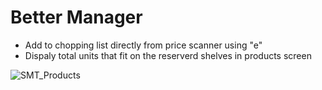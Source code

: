 # Better Manager
* Add to chopping list directly from price scanner using "e"
* Dispaly total units that fit on the reserverd shelves in products screen

![SMT_Products](https://github.com/user-attachments/assets/0b280c43-6d8b-48a1-88c4-50eb2a58f137)
